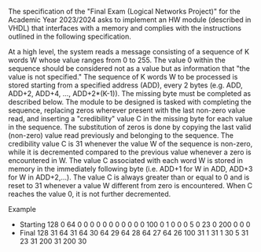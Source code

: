 The specification of the "Final Exam (Logical Networks Project)" for the Academic Year 2023/2024 asks to implement an HW module (described in VHDL) 
that interfaces with a memory and complies with the instructions outlined in the following specification.

At a high level, the system reads a message consisting of a sequence of K words W whose value ranges from 0 to 255. The value 0 within the sequence should be considered not as a value but as information 
that "the value is not specified." The sequence of K words W to be processed is stored starting from a specified address (ADD), every 2 bytes (e.g. ADD, ADD+2, ADD+4, …, ADD+2*(K-1)). 
The missing byte must be completed as described below.
The module to be designed is tasked with completing the sequence, replacing zeros wherever present with the last non-zero value read, 
and inserting a "credibility" value C in the missing byte for each value in the sequence. The substitution of zeros is done by copying the last valid (non-zero) value read previously and belonging to the sequence. 
The credibility value C is 31 whenever the value W of the sequence is non-zero, while it is decremented compared to the previous value whenever a zero is encountered in W. 
The value C associated with each word W is stored in memory in the immediately following byte (i.e. ADD+1 for W in ADD, ADD+3 for W in ADD+2,…). The value C is always greater than or equal 
to 0 and is reset to 31 whenever a value W different from zero is encountered. When C reaches the value 0, it is not further decremented.

Example
-	Starting
128 0 64 0 0 0 0 0 0 0 0 0 0 0 100 0 1 0 0 0 5 0 23 0 200 0 0 0
-	Final
128 31 64 31 64 30 64 29 64 28 64 27 64 26 100 31 1 31 1 30 5 31 23 31 200 31 200 30

